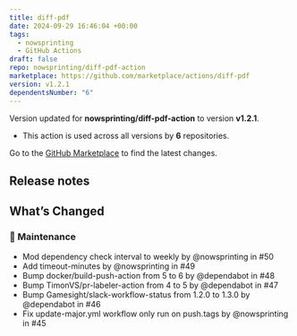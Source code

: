 ```yaml
---
title: diff-pdf
date: 2024-09-29 16:46:04 +00:00
tags:
  - nowsprinting
  - GitHub Actions
draft: false
repo: nowsprinting/diff-pdf-action
marketplace: https://github.com/marketplace/actions/diff-pdf
version: v1.2.1
dependentsNumber: "6"
---
```



Version updated for **nowsprinting/diff-pdf-action** to version **v1.2.1**.
- This action is used across all versions by **6** repositories.

Go to the [GitHub Marketplace](https://github.com/marketplace/actions/diff-pdf) to find the latest changes.

## Release notes

## What’s Changed
### 🧰 Maintenance

- Mod dependency check interval to weekly by @nowsprinting in #50
- Add timeout-minutes by @nowsprinting in #49
- Bump docker/build-push-action from 5 to 6 by @dependabot in #48
- Bump TimonVS/pr-labeler-action from 4 to 5 by @dependabot in #47
- Bump Gamesight/slack-workflow-status from 1.2.0 to 1.3.0 by @dependabot in #46
- Fix update-major.yml workflow only run on push.tags by @nowsprinting in #45


